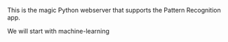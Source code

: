 This is the magic Python webserver that supports the Pattern Recognition app.

We will start with machine-learning